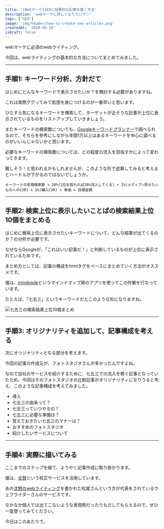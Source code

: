 ```yaml
---
title: '[Webマーケ]SEOに効果的な記事を書く方法'
description: 'webマーケに詳しくなりたいマン'
tags: ['SEO']
image: 'img/header/how-to-create-seo-articles.png'
createdAt: '2020-05-10'
isDraft: false
---
```


webマーケに必須のwebライティング。

今回は、webライティングの基本的な方法についてまとめてみました。

---------

<!--more-->

## 手順1: キーワード分析、方針だて

はじめにどんなキーワードで表示させたいか？を検討する必要がありますね。

これは実際ググってみて肌感を身につけるのが一番早いと思います。

ひたすら気になるキーワードを検索して、ターゲットが近そうな記事が上位に表示されているものをリストアップしていきましょう。

またキーワードの検索数についても、[Googleキーワードプランナー](https://ads.google.com/intl/ja_jp/home/tools/keyword-planner/)で調べられるので、そちらを参考にしながら年間1万以上はあるキーワードを中心に調べるのがいいんじゃないかと思います。

必要なキーワードの検索数については、どの程度の流入を目指すかによって変わってきます。

難しそう！と思われるかもしれませんが、このような形で逆算してみると考えるとハードルが下がるのではないでしょうか。

```
キーワードの年間検索数 × 20%(1位を取れれば20%流入してくる) × 2%(メディア→見せたいものへのCVR) × 1%(購入CVR) × 単価 = 目標金額
```

---------

## 手順2: 検索上位に表示したいことばの検索結果上位10個をまとめる

はじめに検索上位に表示させたいキーワードについて、どんな結果が出てくるのか？の分析が必要です。

なぜならGoogleが、「これはいい記事だ！」と判断しているものが上位に表示されているためです。

まとめ方としては、記事の構成をhtmlタグをベースにまとめていく方法がオススメです。

僕は、[mindnode](https://mindnode.com/)というマインドマップ用のアプリを使ってこの作業を行なっています。

たとえば、「七五三」というキーワードだとこのような形になりますね。

![七五三の検索結果上位10個まとめ](img/how-to-create-seo-articles/1.png)


---------

## 手順3: オリジナリティを追加して、記事構成を考える

次にオリジナリティとなる部分を考えます。

今回の記事の作成元が、フォトスタジオさんが多かったんですよね。

なので自社のサービスを紹介するために、七五三での流入を稼ぐ記事となっていたため、今回はそのフォトスタジオの比較記事がオリジナリティになりうると考え、このような記事構成を考えてみました。

- 導入
- 七五三の由来って？
- 七五三っていつやるの？
- 七五三に必要な準備は？
- 覚えておきたい七五三のマナーは？
- おすすめのフォトスタジオ
- 紹介したいサービスについて

---------

## 手順4: 実際に描いてみる

ここまでのステップを経て、ようやく記事作成に取り掛かります。

僕は、[文賢](https://rider-store.jp/bun-ken/)という校正サービスを活用しています。

あの[沈黙のwebライティング](https://www.amazon.co.jp/%E6%B2%88%E9%BB%99%E3%81%AEWeb%E3%83%A9%E3%82%A4%E3%83%86%E3%82%A3%E3%83%B3%E3%82%B0-%E2%80%94Web%E3%83%9E%E3%83%BC%E3%82%B1%E3%83%83%E3%82%BF%E3%83%BC-%E3%83%9C%E3%83%BC%E3%83%B3%E3%81%AE%E6%BF%80%E9%97%98%E2%80%94%E3%80%88SEO%E3%81%AE%E3%81%9F%E3%82%81%E3%81%AE%E3%83%A9%E3%82%A4%E3%83%86%E3%82%A3%E3%83%B3%E3%82%B0%E6%95%99%E6%9C%AC%E3%80%89-%E6%9D%BE%E5%B0%BE-%E8%8C%82%E8%B5%B7/dp/4844366238)を書かれた松尾さんという方が代表をされているウェブライダーさんのサービスです。

なかなか個人では出てこないような表現例だったりもだしてもらえるので、ぜひ一度使ってみてください。

今日はこのあたりで。
